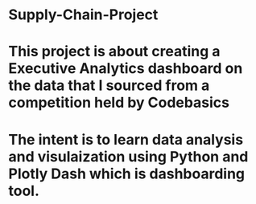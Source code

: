 # Supply-Chain-Project
# This project is about creating a Executive Analytics dashboard on the data that I sourced from a competition held by **Codebasics**
# The intent is to learn data analysis and visulaization using Python and Plotly Dash which is dashboarding tool.
